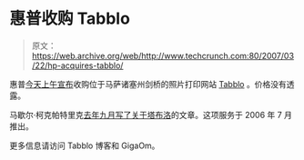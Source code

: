 # 惠普收购 Tabblo 

> 原文：<https://web.archive.org/web/http://www.techcrunch.com:80/2007/03/22/hp-acquires-tabblo/>

 [](https://web.archive.org/web/20230109054032/http://tabblo.com/) 惠普[今天上午宣布](https://web.archive.org/web/20230109054032/http://www.hp.com/hpinfo/newsroom/press/2007/070322a.html)收购位于马萨诸塞州剑桥的照片打印网站 [Tabblo](https://web.archive.org/web/20230109054032/http://techcrunch.com/2006/09/12/wiki-your-photo-posters-with-tabblo/) 。价格没有透露。

马歇尔·柯克帕特里克[去年九月写了关于塔布洛](https://web.archive.org/web/20230109054032/http://techcrunch.com/2006/09/12/wiki-your-photo-posters-with-tabblo/)的文章。这项服务于 2006 年 7 月推出。

更多信息请访问 Tabblo 博客和 GigaOm。